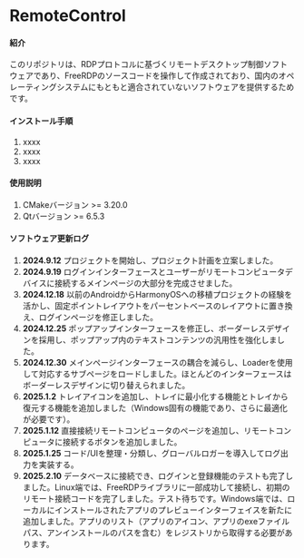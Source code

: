 # RemoteControl

#### 紹介

このリポジトリは、RDPプロトコルに基づくリモートデスクトップ制御ソフトウェアであり、FreeRDPのソースコードを操作して作成されており、国内のオペレーティングシステムにもともと適合されていないソフトウェアを提供するためです。

#### インストール手順

1. xxxx
2. xxxx
3. xxxx

#### 使用説明

1. CMakeバージョン >= 3.20.0
2. Qtバージョン >= 6.5.3

#### ソフトウェア更新ログ

1. **2024.9.12** プロジェクトを開始し、プロジェクト計画を立案しました。
2. **2024.9.19** ログインインターフェースとユーザーがリモートコンピュータデバイスに接続するメインページの大部分を完成させました。
3. **2024.12.18** 以前のAndroidからHarmonyOSへの移植プロジェクトの経験を活かし、固定ポイントレイアウトをパーセントベースのレイアウトに置き換え、ログインページを修正しました。
4. **2024.12.25** ポップアップインターフェースを修正し、ボーダーレスデザインを採用し、ポップアップ内のテキストコンテンツの汎用性を強化しました。
5. **2024.12.30** メインページインターフェースの耦合を減らし、Loaderを使用して対応するサブページをロードしました。ほとんどのインターフェースはボーダーレスデザインに切り替えられました。
6. **2025.1.2** トレイアイコンを追加し、トレイに最小化する機能とトレイから復元する機能を追加しました（Windows固有の機能であり、さらに最適化が必要です）。
7. **2025.1.12** 直接接続リモートコンピュータのページを追加し、リモートコンピュータに接続するボタンを追加しました。
8. **2025.1.25** コード/UIを整理・分類し、グローバルロガーを導入してログ出力を実装する。
9. **2025.2.10** データベースに接続でき、ログインと登録機能のテストも完了しました。Linux端では、FreeRDPライブラリに一部成功して接続し、初期のリモート接続コードを完了しました。テスト待ちです。Windows端では、ローカルにインストールされたアプリのプレビューインターフェイスを新たに追加しました。アプリのリスト（アプリのアイコン、アプリのexeファイルパス、アンインストールのパスを含む）をレジストリから取得する必要があります。